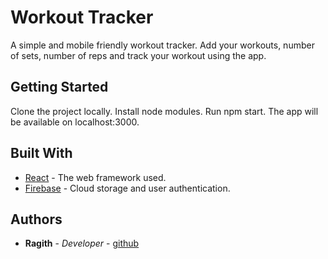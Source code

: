 # Workout Tracker

A simple and mobile friendly workout tracker. Add your workouts, number of sets, number of reps and track your workout using the app. 

## Getting Started

Clone the project locally. Install node modules. Run npm start. The app will be available on localhost:3000.

## Built With

* [React](https://reactjs.org/) - The web framework used.
* [Firebase](https://firebase.google.com/) - Cloud storage and user authentication.

## Authors

* **Ragith** - *Developer* - [github](https://github.com/r-saba)

